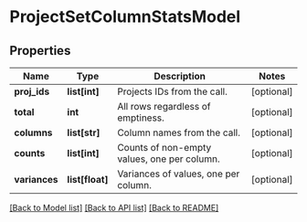 # ProjectSetColumnStatsModel

## Properties
Name | Type | Description | Notes
------------ | ------------- | ------------- | -------------
**proj_ids** | **list[int]** | Projects IDs from the call. | [optional] 
**total** | **int** | All rows regardless of emptiness. | [optional] 
**columns** | **list[str]** | Column names from the call. | [optional] 
**counts** | **list[int]** | Counts of non-empty values, one per column. | [optional] 
**variances** | **list[float]** | Variances of values, one per column. | [optional] 

[[Back to Model list]](../README.md#documentation-for-models) [[Back to API list]](../README.md#documentation-for-api-endpoints) [[Back to README]](../README.md)


